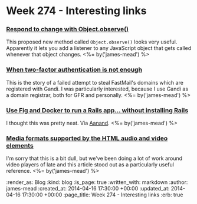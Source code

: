 Week 274 - Interesting links
============================

### [Respond to change with Object.observe()](http://updates.html5rocks.com/2012/11/Respond-to-change-with-Object-observe)

This proposed new method called `Object.observe()` looks very useful. Apparently it lets you add a listener to any JavaScript object that gets called whenever that object changes. <%= by('james-mead') %>


### [When two-factor authentication is not enough](http://blog.fastmail.fm/2014/04/10/when-two-factor-authentication-is-not-enough/)

This is the story of a failed attempt to steal FastMail's domains which are registered with Gandi. I was particularly interested, because I use Gandi as a domain registrar, both for GFR and personally. <%= by('james-mead') %>


### [Use Fig and Docker to run a Rails app... without installing Rails](https://www.orchardup.com/blog/use-fig-to-run-a-rails-app)

I thought this was pretty neat. Via [Aanand](https://twitter.com/aanand). <%= by('james-mead') %>


### [Media formats supported by the HTML audio and video elements](https://developer.mozilla.org/en-US/docs/HTML/Supported_media_formats)

I'm sorry that this is a bit dull, but we've been doing a lot of work around video players of late and this article stood out as a particularly useful reference. <%= by('james-mead') %>


:render_as: Blog
:kind: blog
:is_page: true
:written_with: markdown
:author: james-mead
:created_at: 2014-04-16 17:30:00 +00:00
:updated_at: 2014-04-16 17:30:00 +00:00
:page_title: Week 274 - Interesting links
:erb: true

